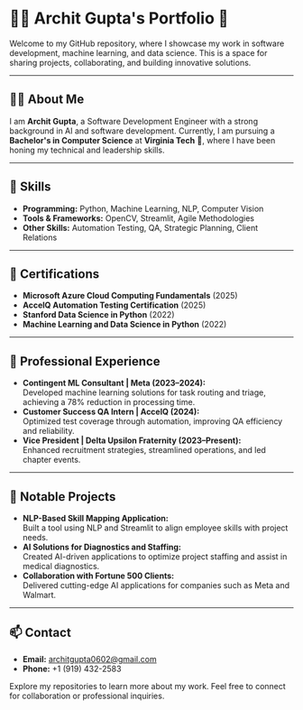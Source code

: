 # 👨‍💻 Archit Gupta's Portfolio 🚀

Welcome to my GitHub repository, where I showcase my work in software development, machine learning, and data science. This is a space for sharing projects, collaborating, and building innovative solutions.

---

## 🧑‍💻 About Me  
I am **Archit Gupta**, a Software Development Engineer with a strong background in AI and software development. Currently, I am pursuing a **Bachelor's in Computer Science** at **Virginia Tech** 🦃, where I have been honing my technical and leadership skills.

---

## 🔧 Skills  
- **Programming:** Python, Machine Learning, NLP, Computer Vision  
- **Tools & Frameworks:** OpenCV, Streamlit, Agile Methodologies  
- **Other Skills:** Automation Testing, QA, Strategic Planning, Client Relations  

---

## 📜 Certifications  
- **Microsoft Azure Cloud Computing Fundamentals** (2025)  
- **AccelQ Automation Testing Certification** (2025)  
- **Stanford Data Science in Python** (2022)  
- **Machine Learning and Data Science in Python** (2022)  

---

## 💼 Professional Experience  
- **Contingent ML Consultant | Meta (2023–2024):**  
  Developed machine learning solutions for task routing and triage, achieving a 78% reduction in processing time.  
- **Customer Success QA Intern | AccelQ (2024):**  
  Optimized test coverage through automation, improving QA efficiency and reliability.  
- **Vice President | Delta Upsilon Fraternity (2023–Present):**  
  Enhanced recruitment strategies, streamlined operations, and led chapter events.  

---

## 📂 Notable Projects  
- **NLP-Based Skill Mapping Application:**  
  Built a tool using NLP and Streamlit to align employee skills with project needs.  
- **AI Solutions for Diagnostics and Staffing:**  
  Created AI-driven applications to optimize project staffing and assist in medical diagnostics.  
- **Collaboration with Fortune 500 Clients:**  
  Delivered cutting-edge AI applications for companies such as Meta and Walmart.  

---

## 📫 Contact  
- **Email:** [architgupta0602@gmail.com](mailto:architgupta0602@gmail.com)  
- **Phone:** +1 (919) 432-2583  

Explore my repositories to learn more about my work. Feel free to connect for collaboration or professional inquiries.
